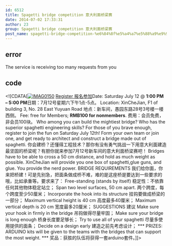 ```yaml
---
id: 6512
title: Spagetti bridge competition 意大利面桥梁赛
date: 2014-07-02 17:33:31
author: 23
group: Spagetti bridge competition 意大利面桥梁赛
post_name: spagetti-bridge-competition-%e6%84%8f%e5%a4%a7%e5%88%a9%e9%9d%a2%e6%a1%a5%e6%a2%81%e8%b5%9b
---
```


## error
The service is receiving too many requests from you

## code
 <!\[CDATA\[[![IMAG0150](http://xinchejian.com/wp-content/uploads/2014/07/IMAG0150-290x290.jpg)](http://139.162.84.35/wp-content/uploads/2014/07/IMAG0150.jpg) [Register 报名参加](http://www.vasee.com/event/view.jsp?inid=ff80808146acac6f0146f63086474417 "购买门票")Date: Saturday July 12 @ **1:00 PM – 5:00 PM**日期：7月12号星期六下午1点-5点。 Location: XinCheJian, F1 of building 3, No. 28 East Yuyuan Road 地点：新车间，愚园东路28号3号楼一楼西侧。 Fee: free for Members; **RMB100 for nonmembers**. 费用：会员免费，非会员100块。 Who among you can build the mightiest bridge? Who has the superior spaghetti engineering skills? For those of you brave enough, register to join the fun on Saturday July 12th! Form your own team or join one, and get ready to architect and construct a bridge made out of spaghetti. 你会建桥？还懂得工程技术？那你有没有勇气挑战一下用意大利面建造最坚固的桥梁呢？有胆你就来参加7月12号新车间的意大利面桥梁赛吧！ Bridges have to be able to cross a 50 cm distance, and hold as much weight as possible. XinCheJian will provide you one box of spaghetti,glue guns, and glue. You provide the nerd power. BRIDGE REQUIREMENTS 我们给你面，你来把桥建！可是先别急，把面条做成桥不难，难的是这座桥是要达到一些要求的哦，比如承重等。要求来了： Free-standing (stands by itself) 稳定性：不依靠任何其他物体稳定站立； Span two level surfaces, 50 cm apart. 两个跨度，每个跨度至少50厘米； Incorporate the hook into its structure 挂钩要做成桥梁的一部分； Maximum vertical height is 40 cm 高度最多40厘米； Maximum vertical depth is 20 cm 宽度最多20厘米； SUGGESTIONS 建议 Make sure your hook in firmly in the bridge 吊钩做得尽量牢固； Make sure your bridge is long enough 桥身长度要足够长； Try to use all of your spaghetti 尽量多使用提供的面条； Decide on a design early 建造之前先考虑设计； \*\*\* PRIZES: ARDUINO kits will be given to the teams with the bridges that can support the most weight. \*\*\* 奖品：获胜的队伍将获得一套arduino套件。\]\]> 
